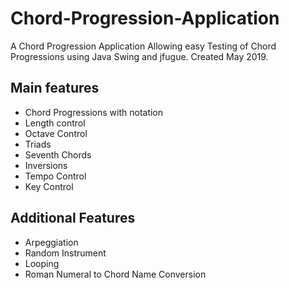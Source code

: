 # Chord-Progression-Application
A Chord Progression Application Allowing easy Testing of Chord Progressions using Java Swing and jfugue. Created May 2019.

## Main features
* Chord Progressions with notation
* Length control
* Octave Control
* Triads
* Seventh Chords
* Inversions
* Tempo Control
* Key Control

## Additional Features
* Arpeggiation
* Random Instrument
* Looping
* Roman Numeral to Chord Name Conversion
